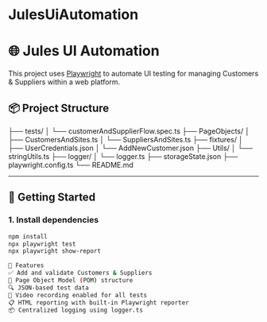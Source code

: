 # JulesUiAutomation

# 🌐 Jules UI Automation

This project uses [Playwright](https://playwright.dev/) to automate UI testing for managing Customers & Suppliers within a web platform.

## 📦 Project Structure

├── tests/ │ └── customerAndSupplierFlow.spec.ts ├── PageObjects/ │ ├── CustomersAndSites.ts │ └── SuppliersAndSites.ts ├── fixtures/ │ ├── UserCredentials.json │ └── AddNewCustomer.json ├── Utils/ │ └── stringUtils.ts ├── logger/ │ └── logger.ts ├── storageState.json ├── playwright.config.ts └── README.md

---

## 🚀 Getting Started

### 1. Install dependencies

```bash
npm install
npx playwright test
npx playwright show-report

🧪 Features
✅ Add and validate Customers & Suppliers
🧠 Page Object Model (POM) structure
🔍 JSON-based test data
🎥 Video recording enabled for all tests
📋 HTML reporting with built-in Playwright reporter
📦 Centralized logging using logger.ts
